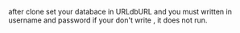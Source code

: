 after clone set your databace in URLdbURL and you must written in username and password
if your don't write , it does not run.
